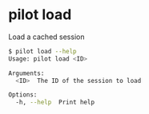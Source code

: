 # pilot load

Load a cached session

```bash
$ pilot load --help
Usage: pilot load <ID>

Arguments:
  <ID>  The ID of the session to load

Options:
  -h, --help  Print help
```
